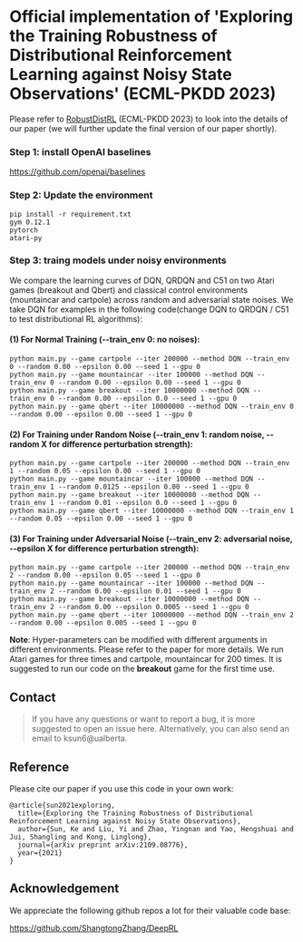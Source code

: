 # Official implementation of 'Exploring the Training Robustness of Distributional Reinforcement Learning against Noisy State Observations' (ECML-PKDD 2023)

Please refer to [RobustDistRL](https://arxiv.org/abs/2109.08776) (ECML-PKDD 2023) to look into the details of our paper (we will further update the final version of our paper shortly).


### Step 1: install OpenAI baselines

https://github.com/openai/baselines

### Step 2: Update the environment

```
pip install -r requirement.txt
gym 0.12.1  
pytorch   
atari-py
```

### Step 3: traing models under noisy environments

We compare the learning curves of DQN, QRDQN and C51 on two Atari games (breakout and Qbert) and classical control environments (mountaincar and cartpole) across random and adversarial state noises. We take DQN for examples in the following code(change DQN to QRDQN / C51 to test distributional RL algorithms):

#### (1) For Normal Training (--train_env 0: no noises):
```
python main.py --game cartpole --iter 200000 --method DQN --train_env 0 --random 0.00 --epsilon 0.00 --seed 1 --gpu 0
python main.py --game mountaincar --iter 100000 --method DQN --train_env 0 --random 0.00 --epsilon 0.00 --seed 1 --gpu 0
python main.py --game breakout --iter 10000000 --method DQN --train_env 0 --random 0.00 --epsilon 0.0 --seed 1 --gpu 0
python main.py --game qbert --iter 10000000 --method DQN --train_env 0 --random 0.00 --epsilon 0.00 --seed 1 --gpu 0
```
#### (2) For Training under Random Noise (--train_env 1: random noise, --random X for difference perturbation strength):
```
python main.py --game cartpole --iter 200000 --method DQN --train_env 1 --random 0.05 --epsilon 0.00 --seed 1 --gpu 0
python main.py --game mountaincar --iter 100000 --method DQN --train_env 1 --random 0.0125 --epsilon 0.00 --seed 1 --gpu 0
python main.py --game breakout --iter 10000000 --method DQN --train_env 1 --random 0.01 --epsilon 0.0 --seed 1 --gpu 0
python main.py --game qbert --iter 10000000 --method DQN --train_env 1 --random 0.05 --epsilon 0.00 --seed 1 --gpu 0
```

#### (3) For Training under Adversarial Noise (--train_env 2: adversarial noise, --epsilon X for difference perturbation strength):
```
python main.py --game cartpole --iter 200000 --method DQN --train_env 2 --random 0.00 --epsilon 0.05 --seed 1 --gpu 0
python main.py --game mountaincar --iter 100000 --method DQN --train_env 2 --random 0.00 --epsilon 0.01 --seed 1 --gpu 0
python main.py --game breakout --iter 10000000 --method DQN --train_env 2 --random 0.00 --epsilon 0.0005 --seed 1 --gpu 0
python main.py --game qbert --iter 10000000 --method DQN --train_env 2 --random 0.00 --epsilon 0.005 --seed 1 --gpu 0
```

**Note**: Hyper-parameters can be modified with different arguments in different environments. Please refer to the paper for more details. We run Atari games for three times and cartpole, mountaincar for 200 times. It is suggested to run our code on the **breakout** game for the first time use.

## Contact

> If you have any questions or want to report a bug, it is more suggested to open an issue here. Alternatively, you can also send an email to ksun6@ualberta.

## Reference
Please cite our paper if you use this code in your own work:
```
@article{sun2021exploring,
  title={Exploring the Training Robustness of Distributional Reinforcement Learning against Noisy State Observations},
  author={Sun, Ke and Liu, Yi and Zhao, Yingnan and Yao, Hengshuai and Jui, Shangling and Kong, Linglong},
  journal={arXiv preprint arXiv:2109.08776},
  year={2021}
}
```

## Acknowledgement
We appreciate the following github repos a lot for their valuable code base:

https://github.com/ShangtongZhang/DeepRL
